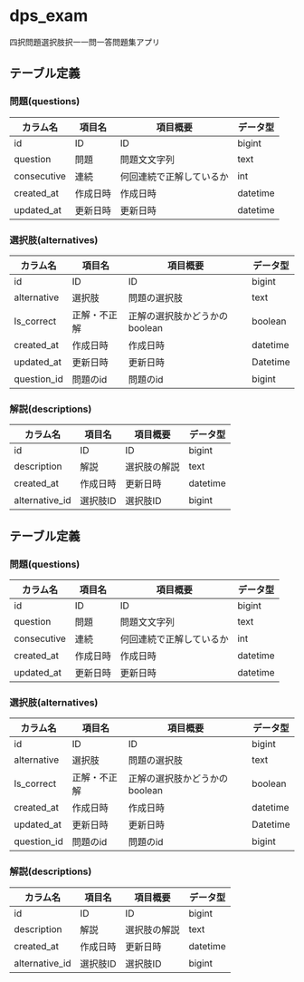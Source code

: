 # dps_exam
四択問題選択肢択一一問一答問題集アプリ

## テーブル定義

### 問題(questions)

| カラム名    | 項目名   | 項目概要                 | データ型 |
| ----------- | -------- | ------------------------ | -------- |
| id          | ID       | ID                       | bigint   |
| question    | 問題     | 問題文文字列             | text     |
| consecutive | 連続     | 何回連続で正解しているか | int      |
| created_at  | 作成日時 | 作成日時                 | datetime |
| updated_at  | 更新日時 | 更新日時                 | datetime |



### 選択肢(alternatives)

| カラム名    | 項目名       | 項目概要                      | データ型 |
| ----------- | ------------ | ----------------------------- | -------- |
| id          | ID           | ID                            | bigint   |
| alternative | 選択肢       | 問題の選択肢                  | text     |
| Is_correct  | 正解・不正解 | 正解の選択肢かどうかのboolean | boolean  |
| created_at  | 作成日時     | 作成日時                      | datetime |
| updated_at  | 更新日時     | 更新日時                      | Datetime |
| question_id | 問題のid     | 問題のid                      | bigint   |



### 解説(descriptions)

| カラム名       | 項目名   | 項目概要     | データ型 |
| -------------- | -------- | ------------ | -------- |
| id             | ID       | ID           | bigint   |
| description    | 解説     | 選択肢の解説 | text     |
| created_at     | 作成日時 | 更新日時     | datetime |
| alternative_id | 選択肢ID | 選択肢ID     | bigint   |

## テーブル定義

### 問題(questions)

| カラム名    | 項目名   | 項目概要                 | データ型 |
| ----------- | -------- | ------------------------ | -------- |
| id          | ID       | ID                       | bigint   |
| question    | 問題     | 問題文文字列             | text     |
| consecutive | 連続     | 何回連続で正解しているか | int      |
| created_at  | 作成日時 | 作成日時                 | datetime |
| updated_at  | 更新日時 | 更新日時                 | datetime |



### 選択肢(alternatives)

| カラム名    | 項目名       | 項目概要                      | データ型 |
| ----------- | ------------ | ----------------------------- | -------- |
| id          | ID           | ID                            | bigint   |
| alternative | 選択肢       | 問題の選択肢                  | text     |
| Is_correct  | 正解・不正解 | 正解の選択肢かどうかのboolean | boolean  |
| created_at  | 作成日時     | 作成日時                      | datetime |
| updated_at  | 更新日時     | 更新日時                      | Datetime |
| question_id | 問題のid     | 問題のid                      | bigint   |



### 解説(descriptions)

| カラム名       | 項目名   | 項目概要     | データ型 |
| -------------- | -------- | ------------ | -------- |
| id             | ID       | ID           | bigint   |
| description    | 解説     | 選択肢の解説 | text     |
| created_at     | 作成日時 | 更新日時     | datetime |
| alternative_id | 選択肢ID | 選択肢ID     | bigint   |

